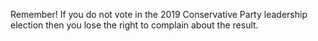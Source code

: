Remember! If you do not vote in the 2019 Conservative Party leadership election then you lose the right to complain about the result.